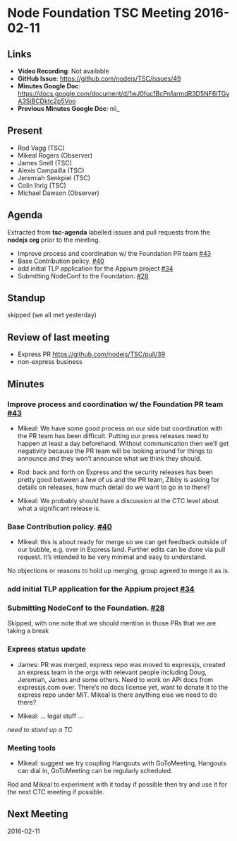# Node Foundation TSC Meeting 2016-02-11

## Links

* **Video Recording**: Not available
* **GitHub Issue**: https://github.com/nodejs/TSC/issues/49
* **Minutes Google Doc**: <https://docs.google.com/document/d/1wJ0fuc1BcPn1armdR3D5NF6lTGyA3SiBCDktc2p5Voo>
* **Previous Minutes Google Doc**: nil_

## Present

* Rod Vagg (TSC)
* Mikeal Rogers (Observer)
* James Snell (TSC)
* Alexis Campailla (TSC)
* Jeremiah Senkpiel (TSC)
* Colin Ihrig (TSC)
* Michael Dawson (Observer)

## Agenda

Extracted from **tsc-agenda** labelled issues and pull requests from the **nodejs org** prior to the meeting.

* Improve process and coordination w/ the Foundation PR team [#43](https://github.com/nodejs/TSC/issues/43)
* Base Contribution policy. [#40](https://github.com/nodejs/TSC/pull/40)
* add initial TLP application for the Appium project [#34](https://github.com/nodejs/TSC/pull/34)
* Submitting NodeConf to the Foundation. [#28](https://github.com/nodejs/TSC/pull/28)

## Standup

skipped (we all met yesterday)

## Review of last meeting

* Express PR https://github.com/nodejs/TSC/pull/39
* non-express business

## Minutes

### Improve process and coordination w/ the Foundation PR team [#43](https://github.com/nodejs/TSC/issues/43)

* Mikeal: We have some good process on our side but coordination with the PR team has been difficult. Putting our press releases need to happen at least a day beforehand. Without communication then we’ll get negativity because the PR team will be looking around for things to announce and they won’t announce what we think they should.

* Rod: back and forth on Express and the security releases has been pretty good between a few of us and the PR team, Zibby is asking for details on releases, how much detail do we want to go in to there?

* Mikeal: We probably should have a discussion at the CTC level about what a significant release is.

### Base Contribution policy. [#40](https://github.com/nodejs/TSC/pull/40)

* Mikeal: this is about ready for merge so we can get feedback outside of our bubble, e.g. over in Express land. Further edits can be done via pull request. It’s intended to be very minimal and easy to understand.

No objections or reasons to hold up merging, group agreed to merge it as is.

### add initial TLP application for the Appium project [#34](https://github.com/nodejs/TSC/pull/34)
### Submitting NodeConf to the Foundation. [#28](https://github.com/nodejs/TSC/pull/28)

Skipped, with one note that we should mention in those PRs that we are taking a break

### Express status update

* James: PR was merged, express repo was moved to expressjs, created an express team in the orgs with relevant people including Doug, Jeremiah, James and some others. Need to work on API docs from expressjs.com over. There’s no docs license yet, want to donate it to the express repo under MIT. Mikeal is there anything else we need to do there?

* Mikeal: … legal stuff …

_need to stand up a TC_

### Meeting tools

* Mikeal: suggest we try coupling Hangouts with GoToMeeting, Hangouts can dial in, GoToMeeting can be regularly scheduled.

Rod and Mikeal to experiment with it today if possible then try and use it for the next CTC meeting if possible.

## Next Meeting

2016-02-11

